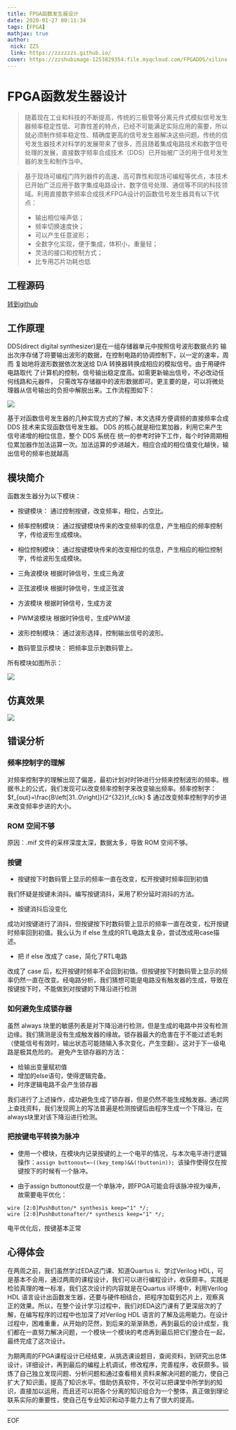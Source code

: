 ```yaml
---
title: FPGA函数发生器设计
date: 2020-01-27 00:11:34
tags: [FPGA]
mathjax: true
author:
 nick: ZZS
 link: https://zzzzzzs.github.io/
cover: https://zzshubimage-1253829354.file.myqcloud.com/FPGADDS/xilinx-header-logo.svg
---
```

# FPGA函数发生器设计

> 随着现在工业和科技的不断提高，传统的三极管等分离元件式模拟信号发生器频率稳定性低、可靠性差的特点，已经不可能满足实际应用的需要，所以就必须制作频率稳定性、精确度更高的信号发生器解决这些问题。传统的信号发生器技术对科学的发展带来了很多，而且随着集成电路技术和数字信号处理的发展，直接数字频率合成技术（DDS）已开始被广泛的用于信号发生器的发生和制作当中。

> 基于现场可编程门阵列器件的高速、高可靠性和现场可编程等优点，本技术已开始广泛应用于数字集成电路设计、数字信号处理、通信等不同的科技领域。利用直接数字频率合成技术FPGA设计的函数信号发生器具有以下优点：
> * 输出相位噪声低；
> * 频率切换速度快；
> * 可以产生任意波形；
> * 全数字化实现，便于集成，体积小，重量轻；
> * 灵活的接口和控制方式；
> * 比专用芯片功耗也低

## 工程源码

[转到github](https://github.com/ZzzzzzS/FPGA_DDS)

## 工作原理

DDS(direct digital synthesizer)是在一组存储器单元中按照信号波形数据点的 输出次序存储了将要输出波形的数据，在控制电路的协调控制下，以一定的速率，周而 复始地将波形数据依次发送给 D/A 转换器转换成相应的模拟信号。由于用硬件电路取代 了计算机的控制，信号输出稳定度高。如需更新输出信号，不必改动任何线路和元器件， 只需改写存储器中的波形数据即可。更主要的是，可以将微处理器从信号输出的负担中解脱出来。工作流程图如下：

![](https://zzshubimage-1253829354.file.myqcloud.com/FPGADDS/chart.png)

基于对函数信号发生器的几种实现方式的了解，本文选择方便调频的直接频率合成 DDS 技术来实现函数信号发生器。 DDS 的核心就是相位累加器，利用它来产生信号递增的相位信息，整个 DDS 系统在 统一的参考时钟下工作，每个时钟周期相位累加器作加法运算一次。加法运算的步进越大，相应合成的相位值变化越快，输出信号的频率也就越高

## 模块简介

函数发生器分为以下模块：
* 按键模块：
通过控制按键，改变频率，相位，占空比。

* 频率控制模块：
通过按键模块传来的改变频率的信息，产生相应的频率控制字，传给波形生成模块。

* 相位控制模块：
通过按键模块传来的改变相位的信息，产生相应的相位控制字，传给波形生成模块。

* 三角波模块
根据时钟信号，生成三角波

* 正弦波模块
根据时钟信号，生成正弦波

* 方波模块
    根据时钟信号，生成方波

* PWM波模块
    根据时钟信号，生成PWM波

* 波形控制模块：
	通过波形选择，控制输出信号的波形。

* 数码管显示模块：
	把频率显示到数码管上。

所有模块如图所示：

![](https://zzshubimage-1253829354.file.myqcloud.com/FPGADDS/module.png)

## 仿真效果

![](https://zzshubimage-1253829354.file.myqcloud.com/FPGADDS/result.png)

## 错误分析

### 频率控制字的理解

 对频率控制字的理解出现了偏差，最初计划对时钟进行分频来控制波形的频率。根据书上的公式，我们发现可以改变频率控制字来改变输出频率。频率控制字： $f_{out}=\frac{B\left[31..0\right]}{2^{32}}f_{clk} $  通过改变频率控制字的步进来改变频率步进的大小。


### ROM 空间不够

原因：.mif 文件的采样深度太深，数据太多，导致 ROM 空间不够。

### 按键

* 按键按下时数码管上显示的频率一直在改变，松开按键时频率回到初值

 我们怀疑是按键未消抖。编写按键消抖，采用了积分延时消抖的方法。

* 按键消抖后没变化

 成功对按键进行了消抖，但按键按下时数码管上显示的频率一直在改变，松开按键时频率回到初值。我么认为 if else 生成的RTL电路太复杂，尝试改成用case描述。

* 把 if else 改成了 case，简化了RTL电路

 改成了 case 后，松开按键时频率不会回到初值。但按键按下时数码管上显示的频率仍然一直在改变。经电路分析，我们猜想可能是电路没有触发器的生成，导致在按键按下时，不能做到对按键的下降沿进行检测

### 如何避免生成锁存器

 虽然 always 块里的敏感列表是对下降沿进行检测，但是生成的电路中并没有检测边缘。我们猜测是没有生成触发器的缘故。锁存器最大的危害在于不能过滤毛刺（使能信号有效时，输出状态可能随输入多次变化，产生空翻）。这对于下一级电路是极其危险的。
 避免产生锁存器的方法： 

* 给输出变量赋初值
* 增加的else语句，使得逻辑完备。
* 时序逻辑电路不会产生锁存器

我们进行了上述操作，成功避免生成了锁存器，但是仍然不能生成触发器。通过网上查找资料，我们发现网上的写法普遍是检测按键后由程序生成一个下降沿，在always块里对该下降沿进行检测。

### 把按键电平转换为脉冲

* 使用一个模块，在模块内记录按键的上一个电平的情况，与本次电平进行逻辑操作：``assign buttonout=~((key_temp)&&(!buttonin)); ``该操作使得仅在按键按下的时候有一个脉冲。

* 由于assign buttonout仅是一个单脉冲，顾FPGA可能会将该脉冲视为噪声，故需要电平优化：

```
wire [2:0]PushButton/* synthesis keep="1" */;
wire [2:0]PushButtonafter/* synthesis keep="1" */; 
```

电平优化后，按键基本正常

## 心得体会

在两周之前，我们虽然学过EDA这门课、知道Quartus ii、学过Verilog HDL，可是基本不会用，通过两周的课程设计，我们可以进行编程设计，收获颇丰。实践是检验真理的唯一标准，我们这次设计的内容就是在Quartus ii环境中，利用Verilog HDL 语言设计出函数发生器，还要与硬件相结合，把程序加载到芯片上，观察真正的效果。所以，在整个设计学习过程中，我们对EDA这门课有了更深层次的了解，在编写程序的过程中也加深了对Verilog HDL 语言的了解及运用能力。在设计过程中，困难重重，从开始的茫然，到后来的渐渐熟悉，再到最后的设计成型，我们都在一直努力解决问题，一个模块一个模块的考虑再到最后把它们整合在一起，最终完成了这次设计。

为期两周的FPGA课程设计已经结束，从挑选课设题目，查阅资料，到研究出总体设计，详细设计，再到最后的编程上机调试，修改程序，完善程序，收获颇多。锻炼了自己独立发现问题、分析问题和通过查看相关资料来解决问题的能力，使自己扩大了知识面，提高了知识水平。借助仿真软件，不仅可以把课堂中所学到的知识，直接加以运用，而且还可以把各个分离的知识组合为一个整体，真正做到理论联系实际的重要性，使自己在专业知识和动手能力上有了很大的提高。

***

EOF